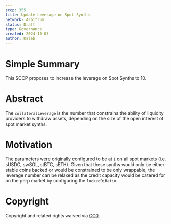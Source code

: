 ```yaml
---
sccp: 355
title: Update Leverage on Spot Synths
network: Arbitrum
status: Draft
type: Governance
created: 2024-10-03
author: Kaleb
---
```


# Simple Summary

This SCCP proposes to increase the leverage on Spot Synths to 10.

# Abstract

The `collateralLeverage` is the number that constrains the ability of liquidity providers to withdraw assets, depending on the size of the open interest of spot market synths.

# Motivation

The parameters were originally configured to be at `1` on all spot markets (i.e. sUSDC, swSOL, stBTC, sETH). Given that these synths would only be either stable coins backed or would be constrained to be only wrappable, the leverage number can be relaxed as the credit capacity would be catered for on the perp market by configuring the `lockedOiRatio`. 


# Copyright
Copyright and related rights waived via [CC0](https://creativecommons.org/publicdomain/zero/1.0/).
